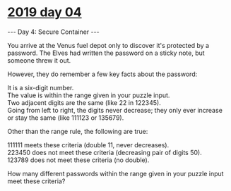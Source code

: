 # [2019 day 04](https://adventofcode.com/2019/day/4)

--- Day 4: Secure Container ---

You arrive at the Venus fuel depot only to discover it's protected by a password.  The Elves had written the password on a sticky note, but someone threw it out.

However, they do remember a few key facts about the password:

It is a six-digit number.\
The value is within the range given in your puzzle input.\
Two adjacent digits are the same (like 22 in 122345).\
Going from left to right, the digits never decrease; they only ever increase or stay the same (like 111123 or 135679).

Other than the range rule, the following are true:

111111 meets these criteria (double 11, never decreases).\
223450 does not meet these criteria (decreasing pair of digits 50).\
123789 does not meet these criteria (no double).

How many different passwords within the range given in your puzzle input meet these criteria?